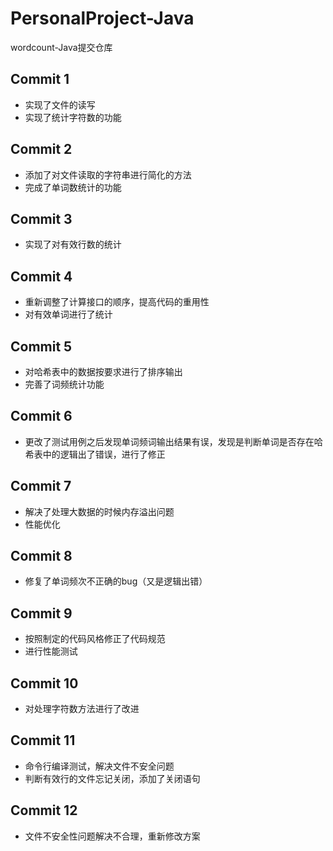 ﻿# PersonalProject-Java
wordcount-Java提交仓库

## Commit 1
- 实现了文件的读写
- 实现了统计字符数的功能

## Commit 2
- 添加了对文件读取的字符串进行简化的方法
- 完成了单词数统计的功能

## Commit 3
- 实现了对有效行数的统计

## Commit 4
- 重新调整了计算接口的顺序，提高代码的重用性
- 对有效单词进行了统计

## Commit 5
- 对哈希表中的数据按要求进行了排序输出
- 完善了词频统计功能

## Commit 6
- 更改了测试用例之后发现单词频词输出结果有误，发现是判断单词是否存在哈希表中的逻辑出了错误，进行了修正

## Commit 7
- 解决了处理大数据的时候内存溢出问题
- 性能优化

## Commit 8
- 修复了单词频次不正确的bug（又是逻辑出错）

## Commit 9
- 按照制定的代码风格修正了代码规范
- 进行性能测试

## Commit 10
- 对处理字符数方法进行了改进

## Commit 11
- 命令行编译测试，解决文件不安全问题
- 判断有效行的文件忘记关闭，添加了关闭语句

## Commit 12
- 文件不安全性问题解决不合理，重新修改方案




